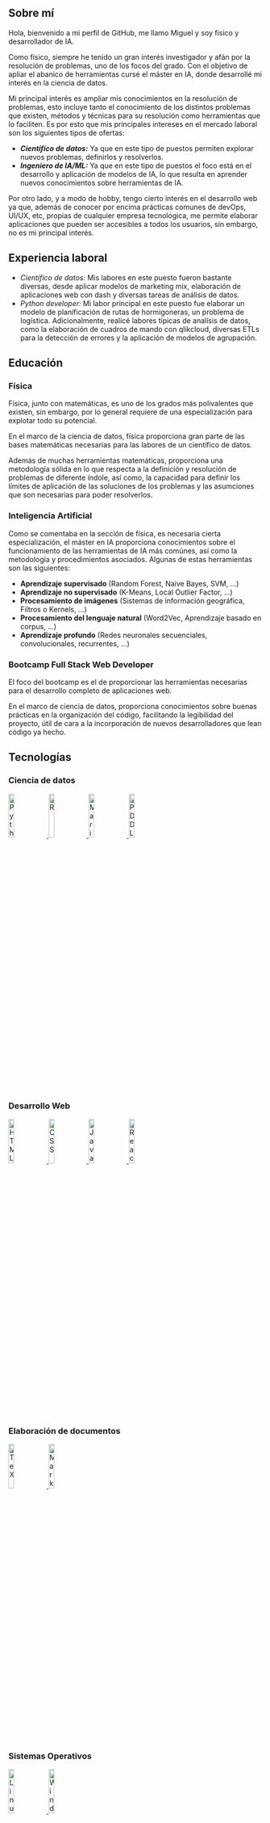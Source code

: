 ## Sobre mí

Hola, bienvenido a mi perfil de GitHub, me llamo Miguel y soy físico y desarrollador de IA.

Como físico, siempre he tenido un gran interés investigador y afán por la resolución de problemas, uno de los focos del grado. Con el objetivo de apliar el abanico de herramientas cursé el máster en IA, donde desarrollé mi interés en la ciencia de datos.

Mi principal interés es ampliar mis conocimientos en la resolución de problemas, esto incluye tanto el conocimiento de los distintos problemas que existen, métodos y técnicas para su resolución como herramientas que lo faciliten. Es por esto que mis principales intereses en el mercado laboral son los siguientes tipos de ofertas:

* ***Científico de datos:*** Ya que en este tipo de puestos permiten explorar nuevos problemas, definirlos y resolverlos.
* ***Ingeniero de IA/ML:*** Ya que en este tipo de puestos el foco está en el desarrollo y aplicación de modelos de IA, lo que resulta en aprender nuevos conocimientos sobre herramientas de IA.

Por otro lado, y a modo de hobby, tengo cierto interés en el desarrollo web ya que, además de conocer por encima prácticas comunes de devOps, UI/UX, etc, propias de cualquier empresa tecnológica, me permite elaborar aplicaciones que pueden ser accesibles a todos los usuarios, sin embargo, no es mi principal interés.

## Experiencia laboral

* *Científico de datos:* Mis labores en este puesto fueron bastante diversas, desde aplicar modelos de marketing mix, elaboración de aplicaciones web con dash y diversas tareas de análisis de datos.
* *Python developer:* Mi labor principal en este puesto fue elaborar un modelo de planificación de rutas de hormigoneras, un problema de logística. Adicionalmente, realicé labores típicas de analísis de datos, como la elaboración de cuadros de mando con qlikcloud, diversas ETLs para la detección de errores y la aplicación de modelos de agrupación.

## Educación

### Física

Física, junto con matemáticas, es uno de los grados más polivalentes que existen, sin embargo, por lo general requiere de una especialización para explotar todo su potencial.

En el marco de la ciencia de datos, física proporciona gran parte de las bases matemáticas necesarias para las labores de un científico de datos.

Además de muchas herramientas matemáticas, proporciona una metodología sólida en lo que respecta a la definición y resolución de problemas de diferente índole, así como, la capacidad para definir los límites de aplicación de las soluciones de los problemas y las asumciones que son necesarias para poder resolverlos.

### Inteligencia Artificial

Como se comentaba en la sección de física, es necesaria cierta especialización, el máster en IA proporciona conocimientos sobre el funcionamiento de las herramientas de IA más comúnes, así como la metodología y procedimientos asociados. Algunas de estas herramientas son las siguientes:

* **Aprendizaje supervisado** (Random Forest, Naive Bayes, SVM, ...)
* **Aprendizaje no supervisado** (K-Means, Local Outlier Factor, ...)
* **Procesamiento de imágenes** (Sistemas de información geográfica, Filtros o Kernels, ...)
* **Procesamiento del lenguaje natural** (Word2Vec, Aprendizaje basado en corpus, ...)
* **Aprendizaje profundo** (Redes neuronales secuenciales, convolucionales, recurrentes, ...)

### Bootcamp Full Stack Web Developer

El foco del bootcamp es el de proporcionar las herramientas necesarias para el desarrollo completo de aplicaciones web.

En el marco de ciencia de datos, proporciona conocimientos sobre buenas prácticas en la organización del código, facilitando la legibilidad del proyecto, útil de cara a la incorporación de nuevos desarrolladores que lean código ya hecho.


## Tecnologías

<h3>Ciencia de datos</h3>

<a href="https://es.wikipedia.org/wiki/Python">
  <img src="https://s3.dualstack.us-east-2.amazonaws.com/pythondotorg-assets/media/community/logos/python-logo-only.png" alt="Python" style="width: 15%;">
</a>
<a href="https://es.wikipedia.org/wiki/R_(lenguaje_de_programaci%C3%B3n)">
  <img src="https://www.r-project.org/Rlogo.png" alt="R" style="width: 15%;">
</a>
<a href="https://es.wikipedia.org/wiki/MariaDB">
  <img src="https://mariadb.com/wp-content/uploads/2019/11/mariadb-logo-vert_white-transparent-300x245.png" alt="MariaDB/MySQL" style="width: 15%;">
</a>
<a href="https://en.wikipedia.org/wiki/Planning_Domain_Definition_Language">
  <img src="https://planning.wiki/favicon.ico" alt="PDDL" style="width: 15%;">
</a>

<h3>Desarrollo Web</h3>

<a href="https://es.wikipedia.org/wiki/HTML">
  <img src="https://upload.wikimedia.org/wikipedia/commons/thumb/6/61/HTML5_logo_and_wordmark.svg/250px-HTML5_logo_and_wordmark.svg.png" alt="HTML" style="width: 15%;">
</a>
<a href="https://es.wikipedia.org/wiki/CSS">
  <img src="https://upload.wikimedia.org/wikipedia/commons/thumb/a/ab/Official_CSS_Logo.svg/250px-Official_CSS_Logo.svg.png" alt="CSS" style="width: 15%;">
</a>
<a href="https://es.wikipedia.org/wiki/JavaScript">
  <img src="https://upload.wikimedia.org/wikipedia/commons/thumb/9/99/Unofficial_JavaScript_logo_2.svg/320px-Unofficial_JavaScript_logo_2.svg.png" alt="JavaScript" style="width: 15%;">
</a>
<a href="https://es.wikipedia.org/wiki/React">
  <img src="https://upload.wikimedia.org/wikipedia/commons/thumb/4/47/React.svg/250px-React.svg.png" alt="React" style="width: 15%;">
</a>

<h3>Elaboración de documentos</h3>

<a href="https://es.wikipedia.org/wiki/TeX">
  <img src="https://i.sstatic.net/zHFFO.png" alt="TeX" style="width: 15%;">
</a>
<a href="https://es.wikipedia.org/wiki/Markdown">
  <img src="https://static-00.iconduck.com/assets.00/markdown-icon-256x256-p3zucesn.png" alt="Markdown" style="width: 15%;">
</a>

<h3>Sistemas Operativos</h3>

<a href="https://es.wikipedia.org/wiki/GNU/Linux">
  <img src="https://upload.wikimedia.org/wikipedia/commons/thumb/3/35/Tux.svg/102px-Tux.svg.png" alt="Linux" style="width: 15%;">
</a>
<a href="https://es.wikipedia.org/wiki/Microsoft_Windows">
  <img src="https://upload.wikimedia.org/wikipedia/commons/thumb/8/87/Windows_logo_-_2021.svg/25px-Windows_logo_-_2021.svg.png" alt="Windows" style="width: 15%;">
</a>

<h2>Herramientas</h2>

<h3>Business Intelligence</h3>

<a href="https://en.wikipedia.org/wiki/Microsoft_Power_BI">
  <img src="https://upload.wikimedia.org/wikipedia/en/thumb/2/20/Power_BI_logo.svg/70px-Power_BI_logo.svg.png" alt="PowerBI" style="width: 15%;">
</a>
<a href="https://en.wikipedia.org/wiki/Qlik">
  <img src="https://res.cloudinary.com/talend/image/upload/q_auto/v1713297745/qlik/logos/logo-qlik_d49uek.svg" alt="Qlik" style="width: 15%;">
</a>

<h3>ETL</h3>

<a href="https://www.matillion.com/">
  <img src="https://www.matillion.com/favicon-32x32.png" alt="Matillion ETL" style="width: 15%;">
</a>

<h3>Herramientas de programación</h3>

<a href="https://en.wikipedia.org/wiki/Spyder_(software)">
  <img src="https://upload.wikimedia.org/wikipedia/commons/thumb/7/7e/Spyder_logo.svg/500px-Spyder_logo.svg.png" alt="Spyder" style="width: 15%;">
</a>
<a href="https://es.wikipedia.org/wiki/Proyecto_Jupyter">
  <img src="https://jupyter.org/assets/homepage/main-logo.svg" alt="Jupyter Notebook" style="width: 15%;">
</a>
<a href="https://es.wikipedia.org/wiki/Visual_Studio_Code">
  <img src="https://upload.wikimedia.org/wikipedia/commons/thumb/9/9a/Visual_Studio_Code_1.35_icon.svg/512px-Visual_Studio_Code_1.35_icon.svg.png" alt="VSCode" style="width: 15%;">
</a>
<a href="https://es.wikipedia.org/wiki/Texmaker">
  <img src="https://www.xm1math.net/texmaker/favicon.png" alt="TeXMaker" style="width: 15%;">
</a>

